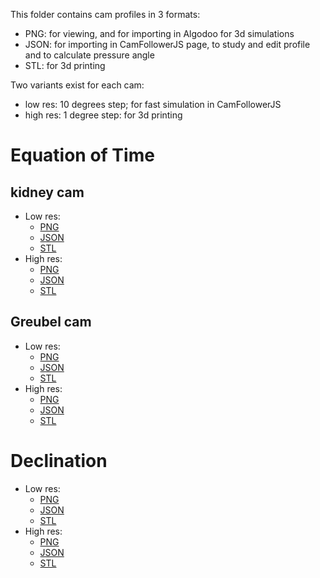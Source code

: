 This folder contains cam profiles in 3 formats:

- PNG: for viewing, and for importing in Algodoo for 3d simulations
- JSON: for importing in CamFollowerJS page, to study and edit profile and to calculate pressure angle
- STL: for 3d printing

Two variants exist for each cam:
- low res: 10 degrees step; for fast simulation in CamFollowerJS
- high res: 1 degree step: for 3d printing

# Equation of Time

## kidney cam

- Low res:
    - [PNG](https://github.com/jumpjack/heliostat/blob/main/kidneyCam10.png)
    - [JSON](https://github.com/jumpjack/heliostat/blob/main/kidneyCam10.json)
    - [STL](https://github.com/jumpjack/heliostat/blob/main/kidneyCam10.stl)
- High res:
    - [PNG](https://github.com/jumpjack/heliostat/blob/main/kidneyCam.png)
    - [JSON](https://github.com/jumpjack/heliostat/blob/main/kidneyCam.json)
    - [STL](https://github.com/jumpjack/heliostat/blob/main/kidneyCam.stl)
 
## Greubel cam

- Low res:
    - [PNG](https://github.com/jumpjack/heliostat/blob/main/GreubelCam10.png)
    - [JSON](https://github.com/jumpjack/heliostat/blob/main/GreubelCam10.json)
    - [STL](https://github.com/jumpjack/heliostat/blob/main/GreubelCam10.stl)
- High res:
    - [PNG](https://github.com/jumpjack/heliostat/blob/main/GreubelCam.png)
    - [JSON](https://github.com/jumpjack/heliostat/blob/main/GreubelCam.json)
    - [STL](https://github.com/jumpjack/heliostat/blob/main/GreubelCam.stl)

# Declination

- Low res:
    - [PNG](https://github.com/jumpjack/heliostat/blob/main/declinationCam10.png)
    - [JSON](https://github.com/jumpjack/heliostat/blob/main/declinationCam10.json)
    - [STL](https://github.com/jumpjack/heliostat/blob/main/declinationCam10.stl)
- High res:
    - [PNG](https://github.com/jumpjack/heliostat/blob/main/declinationCam.png)
    - [JSON](https://github.com/jumpjack/heliostat/blob/main/declinationCam.json)
    - [STL](https://github.com/jumpjack/heliostat/blob/main/declinationCam)
 
